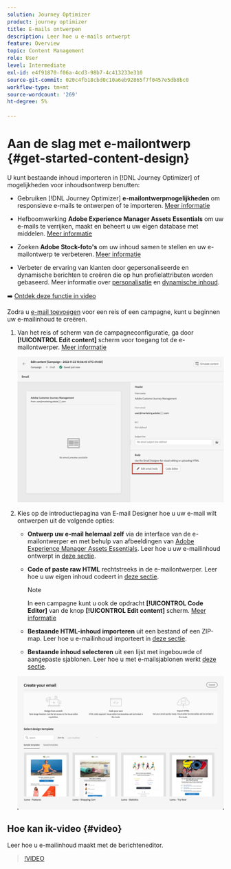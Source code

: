 ```yaml
---
solution: Journey Optimizer
product: journey optimizer
title: E-mails ontwerpen
description: Leer hoe u e-mails ontwerpt
feature: Overview
topic: Content Management
role: User
level: Intermediate
exl-id: e4f91870-f06a-4cd3-98b7-4c413233e310
source-git-commit: 020c4fb18cbd0c10a6eb92865f7f0457e5db8bc0
workflow-type: tm+mt
source-wordcount: '269'
ht-degree: 5%

---
```


# Aan de slag met e-mailontwerp {#get-started-content-design}

U kunt bestaande inhoud importeren in [!DNL Journey Optimizer] of mogelijkheden voor inhoudsontwerp benutten:

* Gebruiken [!DNL Journey Optimizer] **e-mailontwerpmogelijkheden** om responsieve e-mails te ontwerpen of te importeren. [Meer informatie](content-from-scratch.md)

* Hefboomwerking **Adobe Experience Manager Assets Essentials** om uw e-mails te verrijken, maakt en beheert u uw eigen database met middelen. [Meer informatie](assets-essentials.md)

* Zoeken **Adobe Stock-foto&#39;s** om uw inhoud samen te stellen en uw e-mailontwerp te verbeteren. [Meer informatie](stock.md)

* Verbeter de ervaring van klanten door gepersonaliseerde en dynamische berichten te creëren die op hun profielattributen worden gebaseerd. Meer informatie over [personalisatie](../personalization/personalize.md) en [dynamische inhoud](../personalization/get-started-dynamic-content.md).

➡️ [Ontdek deze functie in video](#video)

Zodra u [e-mail toevoegen](create-email.md) voor een reis of een campagne, kunt u beginnen uw e-mailinhoud te creëren.

1. Van het reis of scherm van de campagneconfiguratie, ga door **[!UICONTROL Edit content]** scherm voor toegang tot de e-mailontwerper. [Meer informatie](create-email.md#define-email-content)

   ![](assets/email_designer_edit_email_body.png)

1. Kies op de introductiepagina van E-mail Designer hoe u uw e-mail wilt ontwerpen uit de volgende opties:

   * **Ontwerp uw e-mail helemaal zelf** via de interface van de e-mailontwerper en met behulp van afbeeldingen van [Adobe Experience Manager Assets Essentials](assets-essentials.md). Leer hoe u uw e-mailinhoud ontwerpt in [deze sectie](content-from-scratch.md).

   * **Code of paste raw HTML** rechtstreeks in de e-mailontwerper. Leer hoe u uw eigen inhoud codeert in [deze sectie](code-content.md).

      >[!NOTE]
      >
      >In een campagne kunt u ook de opdracht **[!UICONTROL Code Editor]** van de knop **[!UICONTROL Edit content]** scherm. [Meer informatie](create-email.md#define-email-content)


   * **Bestaande HTML-inhoud importeren** uit een bestand of een ZIP-map. Leer hoe u e-mailinhoud importeert in [deze sectie](existing-content.md).

   * **Bestaande inhoud selecteren** uit een lijst met ingebouwde of aangepaste sjablonen. Leer hoe u met e-mailsjablonen werkt [deze sectie](email-templates.md).

   ![](assets/email_designer_create_options.png)

## Hoe kan ik-video {#video}

Leer hoe u e-mailinhoud maakt met de berichteneditor.

>[!VIDEO](https://video.tv.adobe.com/v/334150?quality=12)
